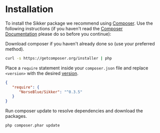 # Installation

To install the Sikker package we recommend using [Composer](http://getcomposer.org). Use the following instructions (if you haven't read the [Composer Documentation](http://getcomposer.org/doc/) please do so before you continue):

Download composer if you haven't already done so (use your preferred method).

```bash
curl -s https://getcomposer.org/installer | php
```

Place a `require` statement inside your `composer.json` file and replace `<version>` with the desired [version](https://getcomposer.org/doc/articles/versions.md).

```json
{
   "require": {
      "NorseBlue/Sikker": "^0.3.5"
   }
}
```

Run composer update to resolve dependencies and download the packages.

```bash
php composer.phar update
```